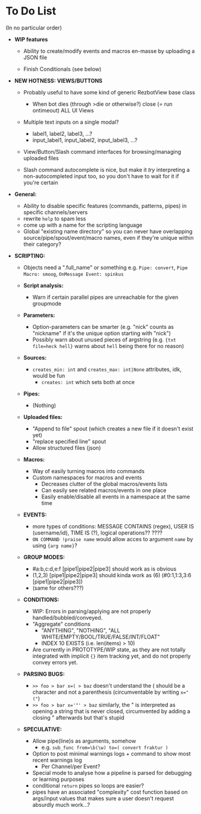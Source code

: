 # To Do List

(In no particular order)


* **WIP features**

    * Ability to create/modify events and macros en-masse by uploading a JSON file

    * Finish Conditionals (see below)


* **NEW HOTNESS: VIEWS/BUTTONS**

    * Probably useful to have some kind of generic RezbotView base class
        * When bot dies (through >die or otherwise?) close (= run ontimeout) ALL UI Views

    * Multiple text inputs on a single modal?
        * label1, label2, label3, ...?
        * input_label1, input_label2, input_label3, ...?

    * View/Button/Slash command interfaces for browsing/managing uploaded files

    * Slash command autocomplete is nice, but make it *try* interpreting a non-autocompleted input too, so you don't have to wait for it if you're certain


* **General:**
    * Ability to disable specific features (commands, patterns, pipes) in specific channels/servers
    * rewrite `help` to spam less
    * come up with a name for the scripting language
    * Global "existing name directory" so you can never have overlapping source/pipe/spout/event/macro names, even if they're unique within their category?

* **SCRIPTING:**

    * Objects need a ".full_name" or something e.g. `Pipe: convert`, `Pipe Macro: smoog`, `OnMessage Event: spinkus`

    * **Script analysis:**
        * Warn if certain parallel pipes are unreachable for the given groupmode

    * **Parameters:**
        * Option-parameters can be smarter (e.g. "nick" counts as "nickname" if it's the unique option starting with "nick")
        * Possibly warn about unused pieces of argstring (e.g. `{txt file=heck hell}` warns about `hell` being there for no reason)

    * **Sources:**
        * `creates_min: int` and `creates_max: int|None` attributes, idk, would be fun
            * `creates: int` which sets both at once

    * **Pipes:**
        * (Nothing)

    * **Uploaded files:**
        * "Append to file" spout (which creates a new file if it doesn't exist yet)
        * "replace specified line" spout
        * Allow structured files (json)

    * **Macros:**
        * Way of easily turning macros into commands
        * Custom namespaces for macros and events
            * Decreases clutter of the global macros/events lists
            * Can easily see related macros/events in one place
            * Easily enable/disable all events in a namespace at the same time

    * **EVENTS:**
        * more types of conditions: MESSAGE CONTAINS (regex), USER IS (username/id), TIME IS (?), logical operations?? ????
        * `ON COMMAND !praise name` would allow acces to argument `name` by using `{arg name}`?

    * **GROUP MODES:**
        * #a:b,c:d,e:f [pipe1|pipe2|pipe3]           should work as is obvious
        * (1,2,3) [pipe1|pipe2|pipe3]       should kinda work as    (6) (#0:1,1:3,3:6 [pipe1|pipe2|pipe3])
        * (same for others???)

    * **CONDITIONS:**
        * WIP: Errors in parsing/applying are not properly handled/bubbled/conveyed.
        * "Aggregate" conditions
            * "ANYTHING", "NOTHING", "ALL WHITE/EMPTY/BOOL/TRUE/FALSE/INT/FLOAT"
            * INDEX 10 EXISTS (i.e. len(items) > 10)
        * Are currently in PROTOTYPE/WIP state, as they are not totally integrated with implicit `{}` item tracking yet, and do not properly convey errors yet.

    * **PARSING BUGS:**
        * `>> foo > bar x=( > baz` doesn't understand the ( should be a character and not a parenthesis (circumventable by writing `x="("`)
        * `>> foo > bar x='"' > baz` similarly, the " is interpreted as opening a string that is never closed, circumvented by adding a closing " afterwards but that's stupid

    * **SPECULATIVE:**
        * Allow pipe(line)s as arguments, somehow
            * e.g. `sub_func from=\b(\w) to=( convert fraktur )`
        * Option to post minimal warnings logs + command to show most recent warnings log
            * Per Channel/per Event?
        * Special mode to analyse how a pipeline is parsed for debugging or learning purposes
        * conditional `return` pipes so loops are easier?
        * pipes have an associated "complexity" cost function based on args/input values that makes sure a user doesn't request absurdly much work...?